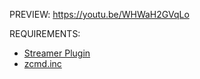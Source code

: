 PREVIEW: https://youtu.be/WHWaH2GVqLo

REQUIREMENTS:
- <a href="https://github.com/samp-incognito/samp-streamer-plugin">Streamer Plugin</a>
- <a href="https://pastebin.com/XrWYmD5b">zcmd.inc</a>
